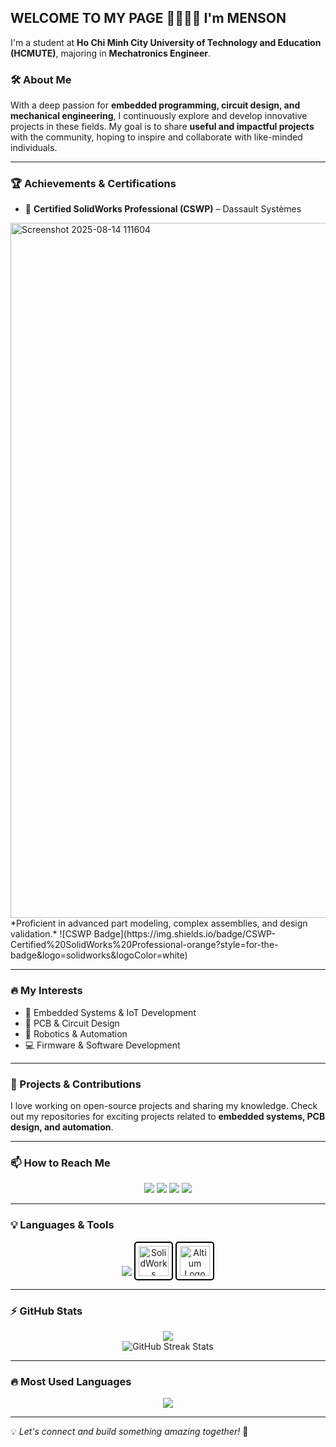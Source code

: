 ## WELCOME TO MY PAGE 👋👋👋👋 I'm MENSON
I'm a student at **Ho Chi Minh City University of Technology and Education (HCMUTE)**, majoring in **Mechatronics Engineer**.

### 🛠️ About Me
With a deep passion for **embedded programming, circuit design, and mechanical engineering**, I continuously explore and develop innovative projects in these fields. My goal is to share **useful and impactful projects** with the community, hoping to inspire and collaborate with like-minded individuals.

---

### 🏆 Achievements & Certifications
- 🥇 **Certified SolidWorks Professional (CSWP)** – Dassault Systèmes  
<img width="1576" height="1112" alt="Screenshot 2025-08-14 111604" src="https://github.com/user-attachments/assets/fcbadea9-9b00-4a83-aa03-81ac33410956" />
  *Proficient in advanced part modeling, complex assemblies, and design validation.*  
![CSWP Badge](https://img.shields.io/badge/CSWP-Certified%20SolidWorks%20Professional-orange?style=for-the-badge&logo=solidworks&logoColor=white)

---

### 🔥 My Interests
- 🚀 Embedded Systems & IoT Development  
- 🔧 PCB & Circuit Design  
- 🤖 Robotics & Automation  
- 💻 Firmware & Software Development  

---

### 📌 Projects & Contributions
I love working on open-source projects and sharing my knowledge. Check out my repositories for exciting projects related to **embedded systems, PCB design, and automation**.

---

### 📫 How to Reach Me
<p align="center">
  <a href="https://mail.google.com/mail/?view=cm&fs=1&to=hmsang.nk.cqt@gmail.com" target="_blank"><img src="https://img.shields.io/badge/Gmail-D14836?style=for-the-badge&logo=gmail&logoColor=white"></a>
  <a href="https://www.tiktok.com/@menson2222"><img src="https://img.shields.io/badge/TikTok-000000?style=for-the-badge&logo=tiktok&logoColor=white"></a>
  <a href="https://www.youtube.com/@Menson2222"><img src="https://img.shields.io/badge/YouTube-FF0000?style=for-the-badge&logo=youtube&logoColor=white"></a>
  <a href="https://www.facebook.com/profile.php?id=100076267646838"><img src="https://img.shields.io/badge/Facebook-1877F2?style=for-the-badge&logo=facebook&logoColor=white"></a>
</p>

---

### 💡 Languages & Tools
<p align="center">
  <img src="https://skillicons.dev/icons?i=c,cpp,python,arduino,raspberrypi,linux,vscode,git,github" />
  <img src="https://img.icons8.com/color/96/solidworks.png" alt="SolidWorks Logo" width="48" height="48" style="border: 2px solid #000; border-radius: 5px; padding: 5px;"/>
  <img src="https://i.imgur.com/uZ3hrR7.png" alt="Altium Logo" width="48" height="48" style="border: 2px solid #000; border-radius: 5px; padding: 5px;"/>
</p>

</p>

---

### ⚡ GitHub Stats
<p align="center">
  <img src="https://github-readme-stats.vercel.app/api?username=Menson2222&show_icons=true&theme=radical" />
  <br>
  <img src="https://github-readme-streak-stats.herokuapp.com/?user=Menson2222&theme=radical" alt="GitHub Streak Stats" />
</p>

---

### 🔥 Most Used Languages
<p align="center">
  <img src="https://github-readme-stats.vercel.app/api/top-langs/?username=Menson2222&layout=compact&theme=radical" />
</p>


---

💡 *Let's connect and build something amazing together!* 🚀

